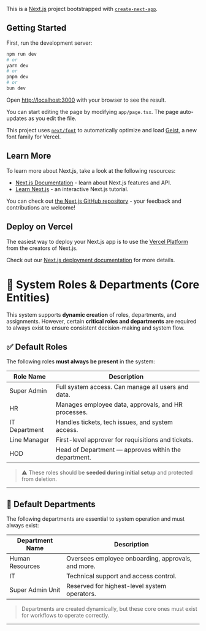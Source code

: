 This is a [Next.js](https://nextjs.org) project bootstrapped with [`create-next-app`](https://nextjs.org/docs/app/api-reference/cli/create-next-app).

## Getting Started

First, run the development server:

```bash
npm run dev
# or
yarn dev
# or
pnpm dev
# or
bun dev
```

Open [http://localhost:3000](http://localhost:3000) with your browser to see the result.

You can start editing the page by modifying `app/page.tsx`. The page auto-updates as you edit the file.

This project uses [`next/font`](https://nextjs.org/docs/app/building-your-application/optimizing/fonts) to automatically optimize and load [Geist](https://vercel.com/font), a new font family for Vercel.

## Learn More

To learn more about Next.js, take a look at the following resources:

- [Next.js Documentation](https://nextjs.org/docs) - learn about Next.js features and API.
- [Learn Next.js](https://nextjs.org/learn) - an interactive Next.js tutorial.

You can check out [the Next.js GitHub repository](https://github.com/vercel/next.js) - your feedback and contributions are welcome!

## Deploy on Vercel

The easiest way to deploy your Next.js app is to use the [Vercel Platform](https://vercel.com/new?utm_medium=default-template&filter=next.js&utm_source=create-next-app&utm_campaign=create-next-app-readme) from the creators of Next.js.

Check out our [Next.js deployment documentation](https://nextjs.org/docs/app/building-your-application/deploying) for more details.


# 🏢 System Roles & Departments (Core Entities)

This system supports **dynamic creation** of roles, departments, and assignments. However, certain **critical roles and departments** are required to always exist to ensure consistent decision-making and system flow.

## ✅ Default Roles

The following roles **must always be present** in the system:

| Role Name     | Description                                         |
|---------------|-----------------------------------------------------|
| Super Admin   | Full system access. Can manage all users and data. |
| HR            | Manages employee data, approvals, and HR processes.|
| IT Department | Handles tickets, tech issues, and system access.   |
| Line Manager  | First-level approver for requisitions and tickets. |
| HOD           | Head of Department — approves within the department.|

> ⚠️ These roles should be **seeded during initial setup** and protected from deletion.

---

## 🏬 Default Departments

The following departments are essential to system operation and must always exist:

| Department Name | Description                                         |
|------------------|-----------------------------------------------------|
| Human Resources  | Oversees employee onboarding, approvals, and more. |
| IT               | Technical support and access control.              |
| Super Admin Unit | Reserved for highest-level system operators.       |

> Departments are created dynamically, but these core ones must exist for workflows to operate correctly.

---